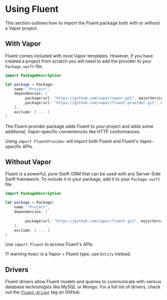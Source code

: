 # Using Fluent

This section outlines how to import the Fluent package both with or without a Vapor project.

## With Vapor

Fluent comes included with most Vapor templates. However, if you have created a project from scratch you will need to add the provider to your `Package.swift` file.

```swift
import PackageDescription

let package = Package(
    name: "Project",
    dependencies: [
        .package(url: "https://github.com/vapor/vapor.git", majorVersion: 2),
        .package(url: "https://github.com/vapor/fluent-provider.git", majorVersion: 1)
    ],
    exclude: [ ... ]
)
```

The Fluent provider package adds Fluent to your project and adds some additional, Vapor-specific conveniences like HTTP conformances. 

Using `import FluentProvider` will import both Fluent and Fluent's Vapor-specific APIs. 

## Without Vapor

Fluent is a powerful, pure-Swift ORM that can be used with any Server-Side Swift framework. To include it in your package, add it to your `Package.swift` file.

```swift
import PackageDescription

let package = Package(
    name: "Project",
    dependencies: [
        ...
        .package(url: "https://github.com/vapor/fluent.git", majorVersion: 2)
    ],
    exclude: [ ... ]
)
```

Use `import Fluent` to access Fluent's APIs.

!!! warning
    `Model` is a Vapor + Fluent type, use `Entity` instead.

## Drivers

Fluent drivers allow Fluent models and queries to communicate with various database technologies like MySQL or Mongo. For a full list of drivers, check out the [`fluent-driver`](https://github.com/search?utf8=✓&q=topic%3Afluent-driver&type=Repositories) tag on GitHub.

